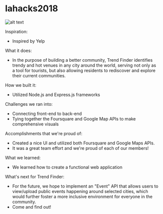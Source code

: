 # lahacks2018

![alt text](https://challengepost-s3-challengepost.netdna-ssl.com/photos/production/software_photos/000/623/861/datas/gallery.jpg)

Inspiration:
* Inspired by Yelp

What it does:
* In the purpose of building a better community, Trend Finder identifies trendy and hot venues in any city around the world, serving not only as a tool for tourists, but also allowing residents to rediscover and explore their current communities.

How we built it:
* Utilized Node.js and Express.js frameworks

Challenges we ran into:
* Connecting front-end to back-end
* Tying together the Foursquare and Google Map APIs to make comprehensive visuals

Accomplishments that we're proud of:
* Created a nice UI and utilized both Foursquare and Google Maps APIs.
* It was a great team effort and we're proud of each of our members!

What we learned:
* We learned how to create a functional web application

What's next for Trend Finder:
* For the future, we hope to implement an "Event" API that allows users to view/upload public events happening around selected cities, which would further foster a more inclusive environment for everyone in the community.
* Come and find out!
